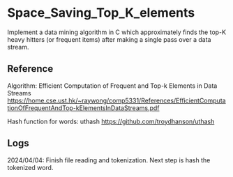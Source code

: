 # Space_Saving_Top_K_elements
Implement a data mining algorithm in C which approximately finds the top-K heavy hitters (or frequent items) after making a single pass over a data stream.

## Reference
Algorithm: Efficient Computation of Frequent and Top-k Elements in Data Streams
https://home.cse.ust.hk/~raywong/comp5331/References/EfficientComputationOfFrequentAndTop-kElementsInDataStreams.pdf

Hash function for words: uthash
https://github.com/troydhanson/uthash

## Logs
2024/04/04: Finish file reading and tokenization. Next step is hash the tokenized word.

